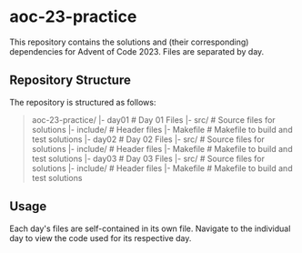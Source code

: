 # aoc-23-practice

This repository contains the solutions and (their corresponding) dependencies for Advent of Code 2023. Files are separated by day.

## Repository Structure

The repository is structured as follows:

> aoc-23-practice/
>   |- day01                       # Day 01 Files
>     |- src/                      # Source files for solutions
>     |- include/                  # Header files
>     |- Makefile                  # Makefile to build and test solutions
>   |- day02                       # Day 02 Files
>     |- src/                      # Source files for solutions
>     |- include/                  # Header files
>     |- Makefile                  # Makefile to build and test solutions
>   |- day03                       # Day 03 Files
>     |- src/                      # Source files for solutions
>     |- include/                  # Header files
>     |- Makefile                  # Makefile to build and test solutions

## Usage

Each day's files are self-contained in its own file. Navigate to the individual day to view the code used for its respective day.
